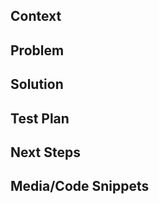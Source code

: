 ## Context
<!-- State the current context of the PR -->

## Problem
<!-- State the problem this PR is trying to solve (if applicable) -->

## Solution
<!-- Details of the implementation in this PR -->

## Test Plan
<!-- How are you certain this PR will not break things -->

## Next Steps
<!-- What should be done after this PR (if applicable) -->

## Media/Code Snippets
<!-- Any image attachments that you want (if applicable) -->
